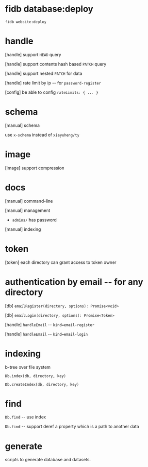 # fidb database:deploy

`fidb website:deploy`

# handle

[handle] support `HEAD` query

[handle] support contents hash based `PATCH` query

[handle] support nested `PATCH` for data

[handle] rate limit by ip -- for `password-register`

[config] be able to config `rateLimits: { ... }`

# schema

[manual] schema

use `x-schema` instead of `xieyuheng/ty`

# image

[image] support compression

# docs

[manual] command-line

[manual] management

- `admins/` has password

[manual] indexing

# token

[token] each directory can grant access to token owner

# authentication by email -- for any directory

[db] `emailRegister(directory, options): Promise<void>`

[db] `emailLogin(directory, options): Promise<Token>`

[handle] `handleEmail` -- `kind=email-register`

[handle] `handleEmail` -- `kind=email-login`

# indexing

b-tree over file system

`Db.index(db, directory, key)`

`Db.createIndex(db, directory, key)`

# find

`Db.find` -- use index

`Db.find` -- support deref a property which is a path to another data

# generate

scripts to generate database and datasets.
